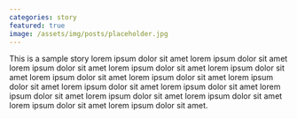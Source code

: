 ```yaml
---
categories: story
featured: true
image: /assets/img/posts/placeholder.jpg
---
```


This is a sample story lorem ipsum dolor sit amet lorem ipsum dolor sit amet lorem ipsum dolor sit amet lorem ipsum dolor sit amet lorem ipsum dolor sit amet lorem ipsum dolor sit amet lorem ipsum dolor sit amet lorem ipsum dolor sit amet lorem ipsum dolor sit amet lorem ipsum dolor sit amet lorem ipsum dolor sit amet lorem ipsum dolor sit amet lorem ipsum dolor sit amet lorem ipsum dolor sit amet lorem ipsum dolor sit amet.
